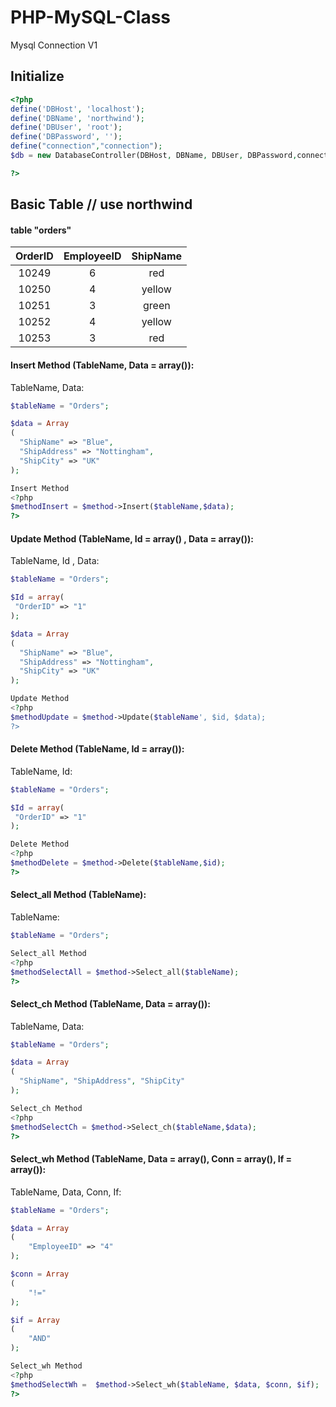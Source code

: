 # PHP-MySQL-Class
Mysql Connection V1




Initialize
------------
```php
<?php
define('DBHost', 'localhost');
define('DBName', 'northwind');
define('DBUser', 'root');
define('DBPassword', '');
define("connection","connection");
$db = new DatabaseController(DBHost, DBName, DBUser, DBPassword,connection);

?>
```



Basic Table // use northwind
------------

#### table "orders"

| OrderID   | EmployeeID  | ShipName
|:-----------:|:------------:|:------------:|
| 10249       |     6    |     red    
| 10250       |     4    |     yellow  
| 10251       |     3    |     green   
| 10252       |     4    |     yellow    
| 10253       |     3    |     red    




#### Insert Method (TableName, Data = array()):

TableName, Data:

```php
$tableName = "Orders";

$data = Array
(
  "ShipName" => "Blue",
  "ShipAddress" => "Nottingham",
  "ShipCity" => "UK"
);
```

```php
Insert Method
<?php
$methodInsert = $method->Insert($tableName,$data);
?>
```




#### Update Method (TableName, Id = array() , Data = array()):



TableName, Id , Data:

```php
$tableName = "Orders";

$Id = array(
 "OrderID" => "1"
);

$data = Array
(
  "ShipName" => "Blue",
  "ShipAddress" => "Nottingham",
  "ShipCity" => "UK"
);
```

```php
Update Method
<?php
$methodUpdate = $method->Update($tableName', $id, $data);
?>
```






#### Delete Method (TableName, Id = array()):

TableName, Id:

```php
$tableName = "Orders";

$Id = array(
 "OrderID" => "1"
);

```

```php
Delete Method
<?php
$methodDelete = $method->Delete($tableName,$id);
?>
```



#### Select_all Method (TableName):

TableName:

```php
$tableName = "Orders";
```

```php
Select_all Method
<?php
$methodSelectAll = $method->Select_all($tableName);
?>
```




#### Select_ch Method (TableName, Data = array()):

TableName, Data:

```php
$tableName = "Orders";

$data = Array
(
  "ShipName", "ShipAddress", "ShipCity"
);

```

```php
Select_ch Method
<?php
$methodSelectCh = $method->Select_ch($tableName,$data);
?>
```


#### Select_wh Method (TableName, Data = array(), Conn = array(), If = array()):

TableName, Data, Conn, If:

```php
$tableName = "Orders";

$data = Array
(  
    "EmployeeID" => "4"
);

$conn = Array
(  
    "!="
);

$if = Array
(  
    "AND"
);

```

```php
Select_wh Method
<?php
$methodSelectWh =  $method->Select_wh($tableName, $data, $conn, $if);
?>
```









